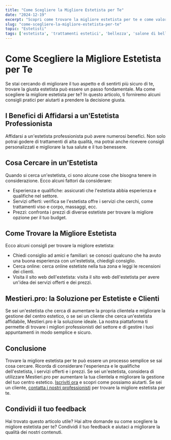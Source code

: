 ```yaml
---
title: "Come Scegliere la Migliore Estetista per Te"
date: "2024-12-19"
excerpt: "Scopri come trovare la migliore estetista per te e come valorizzare la tua professionalità nel settore dell'estetica."
slug: "come-scegliere-la-migliore-estetista-per-te"
topic: "Estetisti"
tags: ['estetista', 'trattamenti estetici', 'bellezza', 'salone di bellezza']
---
```

# Come Scegliere la Migliore Estetista per Te

Se stai cercando di migliorare il tuo aspetto e di sentirti più sicuro di te, trovare la giusta estetista può essere un passo fondamentale. Ma come scegliere la migliore estetista per te? In questo articolo, ti forniremo alcuni consigli pratici per aiutarti a prendere la decisione giusta.

## I Benefici di Affidarsi a un'Estetista Professionista

Affidarsi a un'estetista professionista può avere numerosi benefici. Non solo potrai godere di trattamenti di alta qualità, ma potrai anche ricevere consigli personalizzati e migliorare la tua salute e il tuo benessere.

## Cosa Cercare in un'Estetista

Quando si cerca un'estetista, ci sono alcune cose che bisogna tenere in considerazione. Ecco alcuni fattori da considerare:

* Esperienza e qualifiche: assicurati che l'estetista abbia esperienza e qualifiche nel settore.
* Servizi offerti: verifica se l'estetista offre i servizi che cerchi, come trattamenti viso e corpo, massaggi, ecc.
* Prezzi: confronta i prezzi di diverse estetiste per trovare la migliore opzione per il tuo budget.

## Come Trovare la Migliore Estetista

Ecco alcuni consigli per trovare la migliore estetista:

* Chiedi consiglio ad amici e familiari: se conosci qualcuno che ha avuto una buona esperienza con un'estetista, chiedigli consiglio.
* Cerca online: cerca online estetiste nella tua zona e leggi le recensioni dei clienti.
* Visita il sito web dell'estetista: visita il sito web dell'estetista per avere un'idea dei servizi offerti e dei prezzi.

## Mestieri.pro: la Soluzione per Estetiste e Clienti

Se sei un'estetista che cerca di aumentare la propria clientela e migliorare la gestione del centro estetico, o se sei un cliente che cerca un'estetista affidabile, Mestieri.pro è la soluzione ideale. La nostra piattaforma ti permette di trovare i migliori professionisti del settore e di gestire i tuoi appuntamenti in modo semplice e sicuro.

## Conclusione

Trovare la migliore estetista per te può essere un processo semplice se sai cosa cercare. Ricorda di considerare l'esperienza e le qualifiche dell'estetista, i servizi offerti e i prezzi. Se sei un'estetista, considera di utilizzare Mestieri.pro per aumentare la tua clientela e migliorare la gestione del tuo centro estetico. [Iscriviti ora](https://mestieri.pro/info) e scopri come possiamo aiutarti. Se sei un cliente, [contatta i nostri professionisti](https://mestieri.pro) per trovare la migliore estetista per te.

## Condividi il tuo feedback

Hai trovato questo articolo utile? Hai altre domande su come scegliere la migliore estetista per te? Condividi il tuo feedback e aiutaci a migliorare la qualità dei nostri contenuti.
